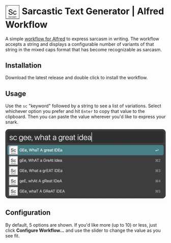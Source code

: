 # <img src="https://raw.githubusercontent.com/robwilkerson/alfred-sarcastic-text-gen/refs/heads/main/icon.jpg?raw=true" width="45" align="center" alt="icon" style="max-width: 100%;"> Sarcastic Text Generator | Alfred Workflow

A simple [workflow for Alfred](https://www.alfredapp.com/workflows/) to express sarcasm in writing. The workflow accepts a string and displays a configurable number of variants of that string in the mixed caps format that has become recognizable as sarcasm.

## Installation

Download the latest release and double click to install the workflow.

## Usage

Use the `sc` "keyword" followed by a string to see a list of variations. Select whichever option you prefer and hit `Enter` to copy that value to the clipboard. Then you can paste the value wherever you'd like to express your snark.

![What a great idea!](https://raw.githubusercontent.com/robwilkerson/alfred-sarcastic-text-gen/refs/heads/main/img/gee-what-a-great-idea.png)

## Configuration

By default, 5 options are shown. If you'd like more (up to 10) or less, just click **Configure Workflow...** and use the slider to change the value as you see fit.
